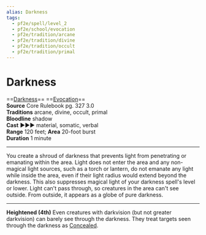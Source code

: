 ```yaml
---
alias: Darkness
tags:
  - pf2e/spell/level_2
  - pf2e/school/evocation
  - pf2e/tradition/arcane
  - pf2e/tradition/divine
  - pf2e/tradition/occult
  - pf2e/tradition/primal
---
```


# Darkness

==[Darkness](1%20TTRPG/PF2e%20Wiki/Traits/Darkness)== ==[Evocation](../../../Traits/Evocation.md)==  
__Source__ Core Rulebook pg. 327 3.0  
**Traditions** arcane, divine, occult, primal  
**Bloodline** shadow  
**Cast** ►►► material, somatic, verbal  
**Range** 120 feet; **Area** 20-foot burst  
**Duration** 1 minute

---

You create a shroud of darkness that prevents light from penetrating or emanating within the area. Light does not enter the area and any non-magical light sources, such as a torch or lantern, do not emanate any light while inside the area, even if their light radius would extend beyond the darkness. This also suppresses magical light of your darkness spell's level or lower. Light can't pass through, so creatures in the area can't see outside. From outside, it appears as a globe of pure darkness.

<hr>

**Heightened (4th)** Even creatures with darkvision (but not greater darkvision) can barely see through the darkness. They treat targets seen through the darkness as [Concealed](../../../Conditions/Concealed.md).
